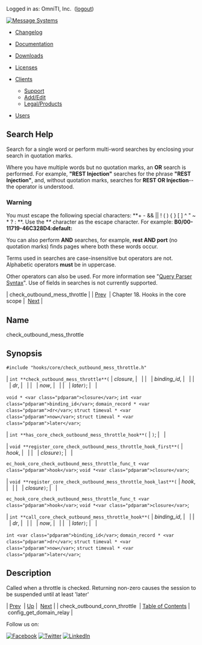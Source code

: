 Logged in as: OmniTI, Inc.  ([logout](https://support.messagesystems.com/logout.php))

[![Message Systems](https://support.messagesystems.com/images/ms-white205.png)](https://support.messagesystems.com/start.php) 

*   [Changelog](https://support.messagesystems.com/start.php?show=changelog)
*   [Documentation](https://support.messagesystems.com/docs/)
*   [Downloads](https://support.messagesystems.com/start.php)

*   [Licenses](https://support.messagesystems.com/license_summary.php)
*   <a href="">Clients</a>
    *   [Support](https://support.messagesystems.com/cs.php)
    *   [Add/Edit](https://support.messagesystems.com/edit_client.php)
    *   [Legal/Products](https://support.messagesystems.com/edit_products.php)
*   [Users](https://support.messagesystems.com/edit_customer.php)

## Search Help

Search for a single word or perform multi-word searches by enclosing your search in quotation marks.

Where you have multiple words but no quotation marks, an **OR** search is performed. For example, **"REST Injection"** searches for the phrase **"REST Injection"**, and, without quotation marks, searches for **REST OR Injection**--the operator is understood.

### Warning

You must escape the following special characters: **+ - && || ! ( ) { } [ ] ^ " ~ * ? : \**. Use the **\** character as the escape character. For example: **B0/00-11719-46C328D4\:default\:**

You can also perform **AND** searches, for example, **rest AND port** (no quotation marks) finds pages where both these words occur.

Terms used in searches are case-insensitive but operators are not. Alphabetic operators **must** be in uppercase.

Other operators can also be used. For more information see "[Query Parser Syntax](https://lucene.apache.org/core/old_versioned_docs/versions/3_0_0/queryparsersyntax.html)". Use of fields in searches is not currently supported.

| check_outbound_mess_throttle |
| [Prev](extending.hooks.core.check_outbound_conn_throttle.php)  | Chapter 18. Hooks in the core scope |  [Next](extending.hooks.core.config_get_domain_relay.php) |

<a name="extending.hooks.core.check_outbound_mess_throttle"></a>
## Name

check_outbound_mess_throttle

## Synopsis

`#include "hooks/core/check_outbound_mess_throttle.h"`

| `int **check_outbound_mess_throttle**(` | <var class="pdparam">closure</var>, |   |
|   | <var class="pdparam">binding_id</var>, |   |
|   | <var class="pdparam">dr</var>, |   |
|   | <var class="pdparam">now</var>, |   |
|   | <var class="pdparam">later</var>`)`; |   |

`void * <var class="pdparam">closure</var>`;
`int <var class="pdparam">binding_id</var>`;
`domain_record * <var class="pdparam">dr</var>`;
`struct timeval * <var class="pdparam">now</var>`;
`struct timeval * <var class="pdparam">later</var>`;

| `int **has_core_check_outbound_mess_throttle_hook**(` | `)`; |   |

| `void **register_core_check_outbound_mess_throttle_hook_first**(` | <var class="pdparam">hook</var>, |   |
|   | <var class="pdparam">closure</var>`)`; |   |

`ec_hook_core_check_outbound_mess_throttle_func_t <var class="pdparam">hook</var>`;
`void *<var class="pdparam">closure</var>`;

| `void **register_core_check_outbound_mess_throttle_hook_last**(` | <var class="pdparam">hook</var>, |   |
|   | <var class="pdparam">closure</var>`)`; |   |

`ec_hook_core_check_outbound_mess_throttle_func_t <var class="pdparam">hook</var>`;
`void *<var class="pdparam">closure</var>`;

| `int **call_core_check_outbound_mess_throttle_hook**(` | <var class="pdparam">binding_id</var>, |   |
|   | <var class="pdparam">dr</var>, |   |
|   | <var class="pdparam">now</var>, |   |
|   | <var class="pdparam">later</var>`)`; |   |

`int <var class="pdparam">binding_id</var>`;
`domain_record * <var class="pdparam">dr</var>`;
`struct timeval * <var class="pdparam">now</var>`;
`struct timeval * <var class="pdparam">later</var>`;<a name="idp20565424"></a>
## Description

Called when a throttle is checked. Returning non-zero causes the session to be suspended until at least 'later'

| [Prev](extending.hooks.core.check_outbound_conn_throttle.php)  | [Up](extending.hooks.core.php) |  [Next](extending.hooks.core.config_get_domain_relay.php) |
| check_outbound_conn_throttle  | [Table of Contents](index.php) |  config_get_domain_relay |

Follow us on:

[![Facebook](https://support.messagesystems.com/images/icon-facebook.png)](http://www.facebook.com/messagesystems) [![Twitter](https://support.messagesystems.com/images/icon-twitter.png)](http://twitter.com/#!/MessageSystems) [![LinkedIn](https://support.messagesystems.com/images/icon-linkedin.png)](http://www.linkedin.com/company/message-systems)
